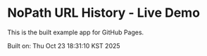 # NoPath URL History - Live Demo

This is the built example app for GitHub Pages.

Built on: Thu Oct 23 18:31:10 KST 2025
